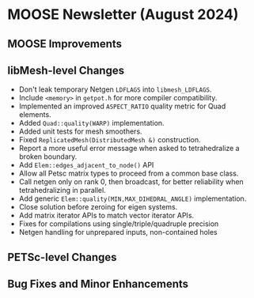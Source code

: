 # MOOSE Newsletter (August 2024)

## MOOSE Improvements

## libMesh-level Changes

- Don't leak temporary Netgen `LDFLAGS` into `libmesh_LDFLAGS`.
- Include `<memory>` in `getpot.h` for more compiler compatibility.
- Implemented an improved `ASPECT_RATIO` quality metric for Quad elements.
- Added `Quad::quality(WARP)` implementation.
- Added unit tests for mesh smoothers.
- Fixed `ReplicatedMesh(DistributedMesh &)` construction.
- Report a more useful error message when asked to tetrahedralize a broken boundary.
- Add `Elem::edges_adjacent_to_node()` API
- Allow all Petsc matrix types to proceed from a common base class.
- Call netgen only on rank 0, then broadcast, for better reliability when tetrahedralizing in parallel.
- Add generic `Elem::quality(MIN,MAX_DIHEDRAL_ANGLE)` implementation.
- Close solution before zeroing for eigen systems.
- Add matrix iterator APIs to match vector iterator APIs.
- Fixes for compilations using single/triple/quadruple precision
- Netgen handling for unprepared inputs, non-contained holes

## PETSc-level Changes

## Bug Fixes and Minor Enhancements
